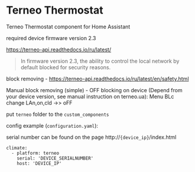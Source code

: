 # Terneo Thermostat
Terneo Thermostat component for Home Assistant

required device firmware version 2.3

https://terneo-api.readthedocs.io/ru/latest/

>In firmware version 2.3, the ability to control the local network by default blocked for security reasons.

block removing - https://terneo-api.readthedocs.io/ru/latest/en/safety.html

Manual block removing (simple) - OFF blocking on device (Depend from your device version, see manual instruction on terneo.ua):
Menu BLc change LAn,on,cld ->> oFF

put `terneo` folder to the `custom_components`

config example (`configuration.yaml`):

serial number can be found on the page  http://`{device_ip}`/index.html

```
climate:
  - platform: terneo
    serial: 'DEVICE_SERIALNUMBER'
    host: 'DEVICE_IP'
```
